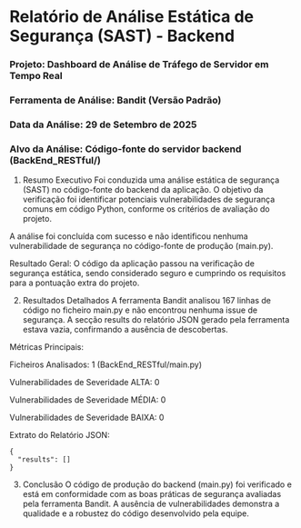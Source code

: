 # Relatório de Análise Estática de Segurança (SAST) - Backend
### Projeto: Dashboard de Análise de Tráfego de Servidor em Tempo Real
### Ferramenta de Análise: Bandit (Versão Padrão)
### Data da Análise: 29 de Setembro de 2025
### Alvo da Análise: Código-fonte do servidor backend (BackEnd_RESTful/)

1. Resumo Executivo
Foi conduzida uma análise estática de segurança (SAST) no código-fonte do backend da aplicação. O objetivo da verificação foi identificar potenciais vulnerabilidades de segurança comuns em código Python, conforme os critérios de avaliação do projeto.

A análise foi concluída com sucesso e não identificou nenhuma vulnerabilidade de segurança no código-fonte de produção (main.py).

Resultado Geral: O código da aplicação passou na verificação de segurança estática, sendo considerado seguro e cumprindo os requisitos para a pontuação extra do projeto.

2. Resultados Detalhados
A ferramenta Bandit analisou 167 linhas de código no ficheiro main.py e não encontrou nenhuma issue de segurança. A secção results do relatório JSON gerado pela ferramenta estava vazia, confirmando a ausência de descobertas.

Métricas Principais:

Ficheiros Analisados: 1 (BackEnd_RESTful/main.py)

Vulnerabilidades de Severidade ALTA: 0

Vulnerabilidades de Severidade MÉDIA: 0

Vulnerabilidades de Severidade BAIXA: 0

Extrato do Relatório JSON:

```
{
  "results": []
}
```
3.  Conclusão
O código de produção do backend (main.py) foi verificado e está em conformidade com as boas práticas de segurança avaliadas pela ferramenta Bandit. A ausência de vulnerabilidades demonstra a qualidade e a robustez do código desenvolvido pela equipe.